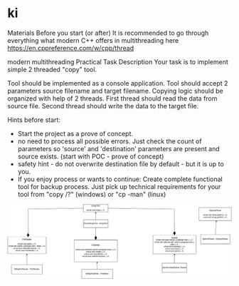 # ki
Materials
Before you start (or after) It is recommended to go through everything what modern C++ offers in multithreading here https://en.cppreference.com/w/cpp/thread

modern multithreading
Practical Task Description
Your task is to implement simple 2 threaded "copy" tool.

Tool should be implemented as a console application.
Tool should accept 2 parameters source filename and target filename.
Copying logic should be organized with help of 2 threads.
First thread should read the data from source file.
Second thread should write the data to the target file.
 

 

Hints before start:
* Start the project as a prove of concept.
* no need to process all possible errors. Just check the count of parameters so 'source' and 'destination' parameters are present and source exists. (start with POC - prove of concept)
* safety hint - do not overwrite destination file by default - but it is up to you.
* If you enjoy process or wants to continue: Create complete functional tool for backup process. Just pick up technical requirements for your tool from "copy /?" (windows) or "cp -man" (linux)

![alt text](diagram.png "Title")
